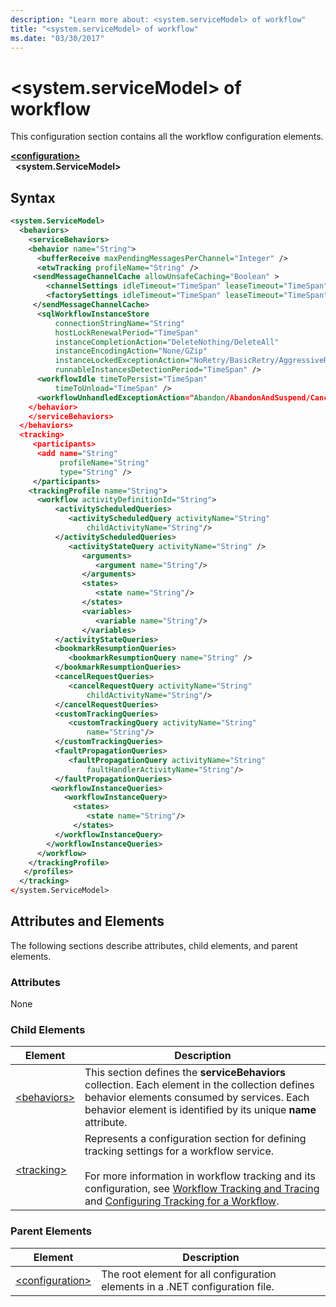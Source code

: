 ```yaml
---
description: "Learn more about: <system.serviceModel> of workflow"
title: "<system.serviceModel> of workflow"
ms.date: "03/30/2017"
---
```

# \<system.serviceModel> of workflow

This configuration section contains all the workflow configuration elements.

[**\<configuration>**](../configuration-element.md)\
&nbsp;&nbsp;**\<system.ServiceModel>**

## Syntax

```xml
<system.ServiceModel>
  <behaviors>
    <serviceBehaviors>
    <behavior name="String">
      <bufferReceive maxPendingMessagesPerChannel="Integer" />
      <etwTracking profileName="String" />
     <sendMessageChannelCache allowUnsafeCaching="Boolean" >
        <channelSettings idleTimeout="TimeSpan" leaseTimeout="TimeSpan" maxItemsInCache="Integer" />
        <factorySettings idleTimeout="TimeSpan" leaseTimeout="TimeSpan" maxItemsInCache="Integer" />
     </sendMessageChannelCache>
      <sqlWorkflowInstanceStore
          connectionStringName="String"
          hostLockRenewalPeriod="TimeSpan"
          instanceCompletionAction="DeleteNothing/DeleteAll"
          instanceEncodingAction="None/GZip"
          instanceLockedExceptionAction="NoRetry/BasicRetry/AggressiveRetry"
          runnableInstancesDetectionPeriod="TimeSpan" />
      <workflowIdle timeToPersist="TimeSpan"
          timeToUnload="TimeSpan" />
      <workflowUnhandledExceptionAction="Abandon/AbandonAndSuspend/Cancel/Terminate" />
    </behavior>
    </serviceBehaviors>
  </behaviors>
  <tracking>
     <participants>
      <add name="String"
           profileName="String"
           type="String" />
     </participants>
    <trackingProfile name="String">
      <workflow activityDefinitionId="String">
          <activityScheduledQueries>
             <activityScheduledQuery activityName="String"
                 childActivityName="String"/>
          </activityScheduledQueries>
             <activityStateQuery activityName="String" />
                <arguments>
                   <argument name="String"/>
                </arguments>
                <states>
                   <state name="String"/>
                </states>
                <variables>
                   <variable name="String"/>
                </variables>
          </activityStateQueries>
          <bookmarkResumptionQueries>
             <bookmarkResumptionQuery name="String" />
          </bookmarkResumptionQueries>
          <cancelRequestQueries>
             <cancelRequestQuery activityName="String"
                 childActivityName="String"/>
          </cancelRequestQueries>
          <customTrackingQueries>
             <customTrackingQuery activityName="String"
                 name="String"/>
          </customTrackingQueries>
          <faultPropagationQueries>
             <faultPropagationQuery activityName="String"
                 faultHandlerActivityName="String"/>
          </faultPropagationQueries>
         <workflowInstanceQueries>
            <workflowInstanceQuery>
              <states>
                 <state name="String"/>
              </states>
          </workflowInstanceQuery>
        </workflowInstanceQueries>
      </workflow>
    </trackingProfile>
   </profiles>
  </tracking>
</system.ServiceModel>
```

## Attributes and Elements

 The following sections describe attributes, child elements, and parent elements.

### Attributes

 None

### Child Elements

|Element|Description|
|-------------|-----------------|
|[\<behaviors>](behaviors-of-workflow.md)|This section defines the **serviceBehaviors** collection.  Each element in the collection defines behavior elements consumed by services. Each behavior element is identified by its unique **name** attribute.|
|[\<tracking>](tracking.md)|Represents a configuration section for defining tracking settings for a workflow service.<br /><br /> For more information in workflow tracking and its configuration, see [Workflow Tracking and Tracing](../../../windows-workflow-foundation/workflow-tracking-and-tracing.md) and [Configuring Tracking for a Workflow](../../../windows-workflow-foundation/configuring-tracking-for-a-workflow.md).|

### Parent Elements

|Element|Description|
|-------------|-----------------|
|[\<configuration>](../configuration-element.md)|The root element for all configuration elements in a .NET configuration file.|
